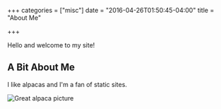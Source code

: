 +++
categories = ["misc"]
date = "2016-04-26T01:50:45-04:00"
title = "About Me"

+++


Hello and welcome to my site!

## A Bit About Me

I like alpacas and I'm a fan of static sites.

![Great alpaca picture](https://upload.wikimedia.org/wikipedia/commons/c/c4/Alpaka_33444.jpg)
